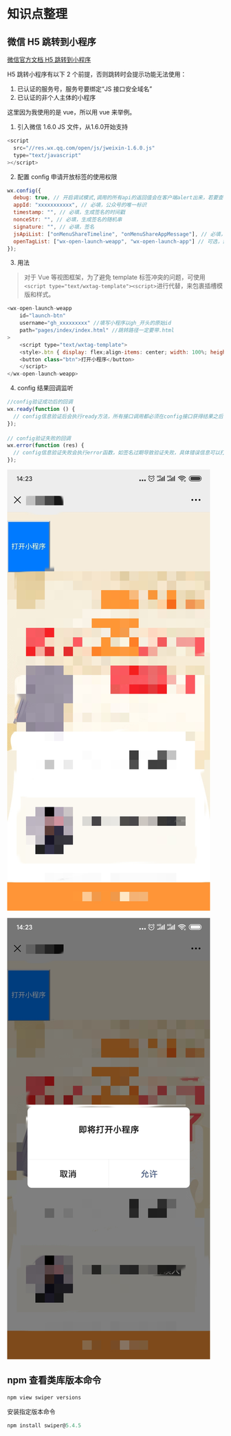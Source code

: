 # 知识点整理

## 微信 H5 跳转到小程序

[微信官方文档 H5 跳转到小程序](https://developers.weixin.qq.com/doc/offiaccount/OA_Web_Apps/Wechat_Open_Tag.html)

H5 跳转小程序有以下 2 个前提，否则跳转时会提示功能无法使用：

1. 已认证的服务号，服务号要绑定“JS 接口安全域名”
2. 已认证的非个人主体的小程序

这里因为我使用的是 vue，所以用 vue 来举例。

1. 引入微信 1.6.0 JS 文件，从1.6.0开始支持

```javascript
<script
  src="//res.wx.qq.com/open/js/jweixin-1.6.0.js"
  type="text/javascript"
></script>
```

2. 配置 config 申请开放标签的使用权限

```javascript
wx.config({
  debug: true, // 开启调试模式,调用的所有api的返回值会在客户端alert出来，若要查看传入的参数，可以在pc端打开，参数信息会通过log打出，仅在pc端时才会打印
  appId: "xxxxxxxxxxx", // 必填，公众号的唯一标识
  timestamp: "", // 必填，生成签名的时间戳
  nonceStr: "", // 必填，生成签名的随机串
  signature: "", // 必填，签名
  jsApiList: ["onMenuShareTimeline", "onMenuShareAppMessage"], // 必填，需要使用的JS接口列表，注意这里传空数组也不行，会报错参数为空，jsApiList集合长度至少为1
  openTagList: ["wx-open-launch-weapp", "wx-open-launch-app"] // 可选，需要使用的开放标签列表，例如['wx-open-launch-app']
});
```

3. 用法

> 对于 Vue 等视图框架，为了避免 template 标签冲突的问题，可使用`<script type="text/wxtag-template"><script>`进行代替，来包裹插槽模版和样式。

```javascript
<wx-open-launch-weapp
    id="launch-btn"
    username="gh_xxxxxxxxx" //填写小程序以gh_开头的原始id
    path="pages/index/index.html" //跳转路径一定要带.html
>
    <script type="text/wxtag-template">
    <style>.btn { display: flex;align-items: center; width: 100%; height: 100px; margin-top: 20%; color: #FFFFFF;  background-color: #007AFF; }</style>
    <button class="btn">打开小程序</button>
    </script>
</wx-open-launch-weapp>
```

4. config 结果回调监听

```javascript
//config验证成功后的回调
wx.ready(function () {
  // config信息验证后会执行ready方法，所有接口调用都必须在config接口获得结果之后，config是一个客户端的异步操作，所以如果需要在页面加载时就调用相关接口，则须把相关接口放在ready函数中调用来确保正确执行。对于用户触发时才调用的接口，则可以直接调用，不需要放在ready函数中
});

// config验证失败的回调
wx.error(function (res) {
  // config信息验证失败会执行error函数，如签名过期导致验证失败，具体错误信息可以打开config的debug模式查看，也可以在返回的res参数中查看，对于SPA可以在这里更新签名
});
```

![H5分享小程序1](./imgs/h5-share-miniprogram1.jpeg)

![H5分享小程序2](./imgs/h5-share-miniprogram2.jpeg)

## npm 查看类库版本命令

```javascript
npm view swiper versions
```

安装指定版本命令

```javascript
npm install swiper@5.4.5
```

